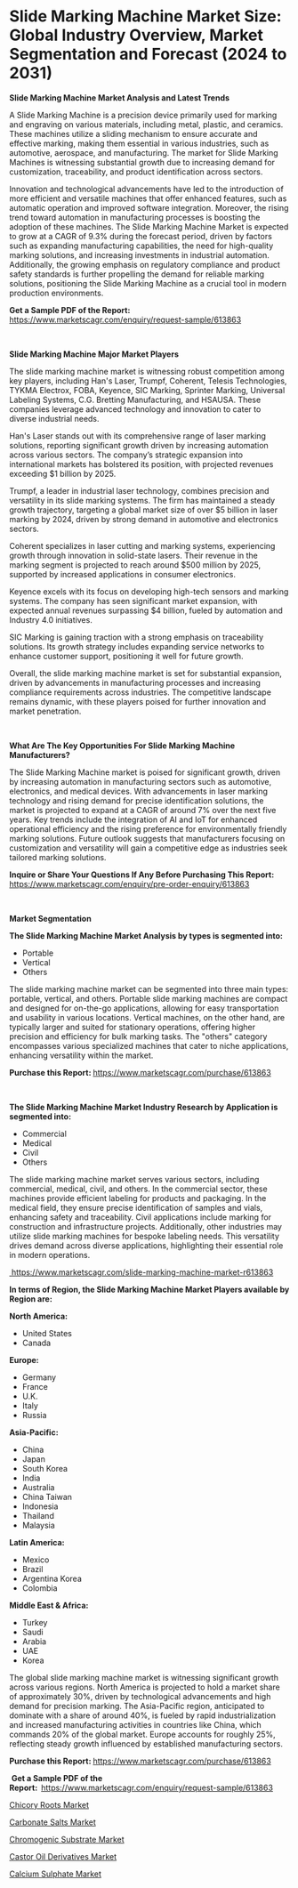 <p><h1>Slide Marking Machine Market Size: Global Industry Overview, Market Segmentation and Forecast (2024 to 2031)</h1></p><p><strong>Slide Marking Machine Market Analysis and Latest Trends</strong></p>
<p><p>A Slide Marking Machine is a precision device primarily used for marking and engraving on various materials, including metal, plastic, and ceramics. These machines utilize a sliding mechanism to ensure accurate and effective marking, making them essential in various industries, such as automotive, aerospace, and manufacturing. The market for Slide Marking Machines is witnessing substantial growth due to increasing demand for customization, traceability, and product identification across sectors. </p><p>Innovation and technological advancements have led to the introduction of more efficient and versatile machines that offer enhanced features, such as automatic operation and improved software integration. Moreover, the rising trend toward automation in manufacturing processes is boosting the adoption of these machines. The Slide Marking Machine Market is expected to grow at a CAGR of 9.3% during the forecast period, driven by factors such as expanding manufacturing capabilities, the need for high-quality marking solutions, and increasing investments in industrial automation. Additionally, the growing emphasis on regulatory compliance and product safety standards is further propelling the demand for reliable marking solutions, positioning the Slide Marking Machine as a crucial tool in modern production environments.</p></p>
<p><strong>Get a Sample PDF of the Report:&nbsp;</strong> <a href="https://www.marketscagr.com/enquiry/request-sample/613863?utm_campaign=1197&utm_medium=2&utm_source=Github&utm_content=ia&utm_term=11122024&utm_id=slide-marking-machine">https://www.marketscagr.com/enquiry/request-sample/613863</a></p>
<p>&nbsp;</p>
<p><strong>Slide Marking Machine Major Market Players</strong></p>
<p><p>The slide marking machine market is witnessing robust competition among key players, including Han's Laser, Trumpf, Coherent, Telesis Technologies, TYKMA Electrox, FOBA, Keyence, SIC Marking, Sprinter Marking, Universal Labeling Systems, C.G. Bretting Manufacturing, and HSAUSA. These companies leverage advanced technology and innovation to cater to diverse industrial needs.</p><p>Han's Laser stands out with its comprehensive range of laser marking solutions, reporting significant growth driven by increasing automation across various sectors. The company’s strategic expansion into international markets has bolstered its position, with projected revenues exceeding $1 billion by 2025.</p><p>Trumpf, a leader in industrial laser technology, combines precision and versatility in its slide marking systems. The firm has maintained a steady growth trajectory, targeting a global market size of over $5 billion in laser marking by 2024, driven by strong demand in automotive and electronics sectors.</p><p>Coherent specializes in laser cutting and marking systems, experiencing growth through innovation in solid-state lasers. Their revenue in the marking segment is projected to reach around $500 million by 2025, supported by increased applications in consumer electronics.</p><p>Keyence excels with its focus on developing high-tech sensors and marking systems. The company has seen significant market expansion, with expected annual revenues surpassing $4 billion, fueled by automation and Industry 4.0 initiatives.</p><p>SIC Marking is gaining traction with a strong emphasis on traceability solutions. Its growth strategy includes expanding service networks to enhance customer support, positioning it well for future growth.</p><p>Overall, the slide marking machine market is set for substantial expansion, driven by advancements in manufacturing processes and increasing compliance requirements across industries. The competitive landscape remains dynamic, with these players poised for further innovation and market penetration.</p></p>
<p>&nbsp;</p>
<p><strong>What Are The Key Opportunities For Slide Marking Machine Manufacturers?</strong></p>
<p><p>The Slide Marking Machine market is poised for significant growth, driven by increasing automation in manufacturing sectors such as automotive, electronics, and medical devices. With advancements in laser marking technology and rising demand for precise identification solutions, the market is projected to expand at a CAGR of around 7% over the next five years. Key trends include the integration of AI and IoT for enhanced operational efficiency and the rising preference for environmentally friendly marking solutions. Future outlook suggests that manufacturers focusing on customization and versatility will gain a competitive edge as industries seek tailored marking solutions.</p></p>
<p><strong>Inquire or Share Your Questions If Any Before Purchasing This Report:</strong> <a href="https://www.marketscagr.com/enquiry/pre-order-enquiry/613863?utm_campaign=1197&utm_medium=2&utm_source=Github&utm_content=ia&utm_term=11122024&utm_id=slide-marking-machine">https://www.marketscagr.com/enquiry/pre-order-enquiry/613863</a></p>
<p>&nbsp;</p>
<p><strong>Market Segmentation</strong></p>
<p><strong>The Slide Marking Machine Market Analysis by types is segmented into:</strong></p>
<p><ul><li>Portable</li><li>Vertical</li><li>Others</li></ul></p>
<p><p>The slide marking machine market can be segmented into three main types: portable, vertical, and others. Portable slide marking machines are compact and designed for on-the-go applications, allowing for easy transportation and usability in various locations. Vertical machines, on the other hand, are typically larger and suited for stationary operations, offering higher precision and efficiency for bulk marking tasks. The "others" category encompasses various specialized machines that cater to niche applications, enhancing versatility within the market.</p></p>
<p><strong>Purchase this Report:&nbsp;</strong><a href="https://www.marketscagr.com/purchase/613863?utm_campaign=1197&utm_medium=2&utm_source=Github&utm_content=ia&utm_term=11122024&utm_id=slide-marking-machine">https://www.marketscagr.com/purchase/613863</a></p>
<p>&nbsp;</p>
<p><strong>The Slide Marking Machine Market Industry Research by Application is segmented into:</strong></p>
<p><ul><li>Commercial</li><li>Medical</li><li>Civil</li><li>Others</li></ul></p>
<p><p>The slide marking machine market serves various sectors, including commercial, medical, civil, and others. In the commercial sector, these machines provide efficient labeling for products and packaging. In the medical field, they ensure precise identification of samples and vials, enhancing safety and traceability. Civil applications include marking for construction and infrastructure projects. Additionally, other industries may utilize slide marking machines for bespoke labeling needs. This versatility drives demand across diverse applications, highlighting their essential role in modern operations.</p></p>
<p><a href="https://www.marketscagr.com/slide-marking-machine-market-r613863?utm_campaign=1197&utm_medium=2&utm_source=Github&utm_content=ia&utm_term=11122024&utm_id=slide-marking-machine">&nbsp;https://www.marketscagr.com/slide-marking-machine-market-r613863</a></p>
<p><strong>In terms of Region, the Slide Marking Machine Market Players available by Region are:</strong></p>
<p>
    <p> <strong> North America: </strong>
        <ul>
            <li>United States</li>
            <li>Canada</li>
        </ul>
        </p> 
    <p> <strong> Europe: </strong>
        <ul>
            <li>Germany</li>
            <li>France</li>
            <li>U.K.</li>
            <li>Italy</li>
            <li>Russia</li>
        </ul>
        </p> 
    <p> <strong> Asia-Pacific: </strong>
        <ul>
            <li>China</li>
            <li>Japan</li>
            <li>South Korea</li>
            <li>India</li>
            <li>Australia</li>
            <li>China Taiwan</li>
            <li>Indonesia</li>
            <li>Thailand</li>
            <li>Malaysia</li>
        </ul>
        </p> 
    <p> <strong> Latin America: </strong>
        <ul>
            <li>Mexico</li>
            <li>Brazil</li>
            <li>Argentina Korea</li>
            <li>Colombia</li>
        </ul>
        </p> 
    <p> <strong> Middle East & Africa: </strong>
        <ul>
            <li>Turkey</li>
            <li>Saudi</li>
            <li>Arabia</li>
            <li>UAE</li>
            <li>Korea</li>
        </ul>
    </p>
    </p>
<p><p>The global slide marking machine market is witnessing significant growth across various regions. North America is projected to hold a market share of approximately 30%, driven by technological advancements and high demand for precision marking. The Asia-Pacific region, anticipated to dominate with a share of around 40%, is fueled by rapid industrialization and increased manufacturing activities in countries like China, which commands 20% of the global market. Europe accounts for roughly 25%, reflecting steady growth influenced by established manufacturing sectors.</p></p>
<p><strong>Purchase this Report: </strong><a href="https://www.marketscagr.com/purchase/613863?utm_campaign=1197&utm_medium=2&utm_source=Github&utm_content=ia&utm_term=11122024&utm_id=slide-marking-machine">https://www.marketscagr.com/purchase/613863</a></p>
<p>&nbsp;<strong>Get a Sample PDF of the Report:&nbsp;&nbsp;</strong><a href="https://www.marketscagr.com/enquiry/request-sample/613863?utm_campaign=1197&utm_medium=2&utm_source=Github&utm_content=ia&utm_term=11122024&utm_id=slide-marking-machine">https://www.marketscagr.com/enquiry/request-sample/613863</a></p>
<p><strong></strong></p>
<p><p><a href="https://www.linkedin.com/pulse/c-hannibex-sqmmf?utm_campaign=1197&utm_medium=2&utm_source=Github&utm_content=ia&utm_term=11122024&utm_id=slide-marking-machine">Chicory Roots Market</a></p><p><a href="https://www.linkedin.com/pulse/impact-latest-trends-carbonate-salts-market-growth-forecasted-8myie?utm_campaign=1197&utm_medium=2&utm_source=Github&utm_content=ia&utm_term=11122024&utm_id=slide-marking-machine">Carbonate Salts Market</a></p><p><a href="https://www.linkedin.com/pulse/recent-chromogenic-substrate-market-analysis-shows-size-growing-ct48e?utm_campaign=1197&utm_medium=2&utm_source=Github&utm_content=ia&utm_term=11122024&utm_id=slide-marking-machine">Chromogenic Substrate Market</a></p><p><a href="https://www.linkedin.com/pulse/sus-genius-market-wq1cf?utm_campaign=1197&utm_medium=2&utm_source=Github&utm_content=ia&utm_term=11122024&utm_id=slide-marking-machine">Castor Oil Derivatives Market</a></p><p><a href="https://www.linkedin.com/pulse/projected-growth-calcium-sulphate-market-size-cagr-analysis-dl7se?utm_campaign=1197&utm_medium=2&utm_source=Github&utm_content=ia&utm_term=11122024&utm_id=slide-marking-machine">Calcium Sulphate Market</a></p></p>